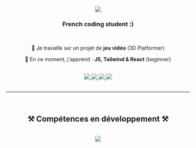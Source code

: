 <h1 align="center">
    <img src="https://readme-typing-svg.herokuapp.com/?font=Righteous&size=35&center=true&vCenter=true&width=500&height=70&duration=4000&lines=Hi+There!+👋;+I'm+Damien+Mérian!;" />
</h1>

<h3 align="center">French coding student :)</h3>

<br>

<div align="center">
 
 🔭 Je travaille sur un projet de **jeu vidéo** (3D Platformer)
 
 🌱 En ce moment, j'apprend : **JS, Tailwind & React** (beginner)
 
 </div>

<br>

<div align="center"> 
  <a href="mailto:qashdzn@gmail.com">
    <img src="https://img.shields.io/badge/Gmail-333333?style=for-the-badge&logo=gmail&logoColor=red" />
  </a>
  <a href="https://www.linkedin.com/in/damien-mrn/" target="_blank">
    <img src="https://img.shields.io/badge/LinkedIn-0077B5?style=for-the-badge&logo=linkedin&logoColor=white" target="_blank" />
  </a>
  <a href="https://www.codingame.com/profile/1bcecb6ab9b7f761e84f47f16fca21fb7131875"target="_blank">
    <img src="https://img.shields.io/badge/CodinGame-F2BB13?style=for-the-badge&logo=codingame&logoColor=white" target="_blank" />
  <a href="https://zealest.github.io" target="_blank">
     <img src="https://img.shields.io/badge/Portfolio-FF5722?style=for-the-badge&logo=todoist&logoColor=white" target="_blank" /> <!-- sqlite, safari, google-chrome are other good icon options -->
  </a>
</div>

<br>
 <hr>
<br>

<h2 align="center">⚒️ Compétences en développement ⚒️</h2>

<br>
<div align="center">
    <img src="https://skillicons.dev/icons?i=html,css,vscode,github,figma,tailwind,git,react,bootstrap,nodejs,javascript,c&perline=6"/>
</div>
<br>
